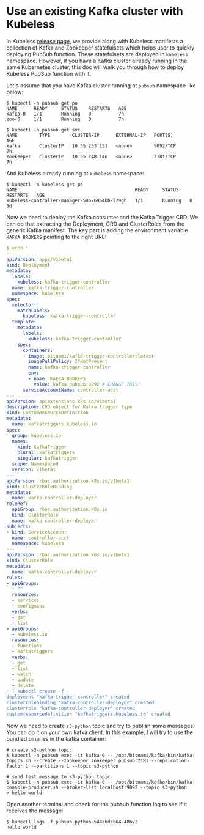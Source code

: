 # Use an existing Kafka cluster with Kubeless

In Kubeless [release page](https://github.com/kubeless/kubeless/releases), we provide along with Kubeless manifests a collection of Kafka and Zookeeper statefulsets which helps user to quickly deploying PubSub function. These statefulsets are deployed in `kubeless` namespace. However, if you have a Kafka cluster already running in the same Kubernetes cluster, this doc will walk you through how to deploy Kubeless PubSub function with it.

Let's assume that you have Kafka cluster running at `pubsub` namespace like below:

```console
$ kubectl -n pubsub get po
NAME      READY     STATUS    RESTARTS   AGE
kafka-0   1/1       Running   0          7h
zoo-0     1/1       Running   0          7h

$ kubectl -n pubsub get svc
NAME        TYPE        CLUSTER-IP      EXTERNAL-IP   PORT(S)             AGE
kafka       ClusterIP   10.55.253.151   <none>        9092/TCP            7h
zookeeper   ClusterIP   10.55.248.146   <none>        2181/TCP            7h
```

And Kubeless already running at `kubeless` namespace:

```console
$ kubectl -n kubeless get po
NAME                                           READY     STATUS    RESTARTS   AGE
kubeless-controller-manager-58676964bb-l79gh   1/1       Running   0          5d
```

Now we need to deploy the Kafka consumer and the Kafka Trigger CRD. We can do that extracting the Deployment, CRD and ClusterRoles from the generic Kafka manifest. The key part is adding the environment variable `KAFKA_BROKERS` pointing to the right URL:

```yaml
$ echo '
---
apiVersion: apps/v1beta1
kind: Deployment
metadata:
  labels:
    kubeless: kafka-trigger-controller
  name: kafka-trigger-controller
  namespace: kubeless
spec:
  selector:
    matchLabels:
      kubeless: kafka-trigger-controller
  template:
    metadata:
      labels:
        kubeless: kafka-trigger-controller
    spec:
      containers:
      - image: bitnami/kafka-trigger-controller:latest
        imagePullPolicy: IfNotPresent
        name: kafka-trigger-controller
        env:
        - name: KAFKA_BROKERS
          value: kafka.pubsub:9092 # CHANGE THIS!
      serviceAccountName: controller-acct
---
apiVersion: apiextensions.k8s.io/v1beta1
description: CRD object for Kafka trigger type
kind: CustomResourceDefinition
metadata:
  name: kafkatriggers.kubeless.io
spec:
  group: kubeless.io
  names:
    kind: KafkaTrigger
    plural: kafkatriggers
    singular: kafkatrigger
  scope: Namespaced
  version: v1beta1
---
apiVersion: rbac.authorization.k8s.io/v1beta1
kind: ClusterRoleBinding
metadata:
  name: kafka-controller-deployer
roleRef:
  apiGroup: rbac.authorization.k8s.io
  kind: ClusterRole
  name: kafka-controller-deployer
subjects:
- kind: ServiceAccount
  name: controller-acct
  namespace: kubeless
---
apiVersion: rbac.authorization.k8s.io/v1beta1
kind: ClusterRole
metadata:
  name: kafka-controller-deployer
rules:
- apiGroups:
  - ""
  resources:
  - services
  - configmaps
  verbs:
  - get
  - list
- apiGroups:
  - kubeless.io
  resources:
  - functions
  - kafkatriggers
  verbs:
  - get
  - list
  - watch
  - update
  - delete
' | kubectl create -f -
deployment "kafka-trigger-controller" created
clusterrolebinding "kafka-controller-deployer" created
clusterrole "kafka-controller-deployer" created
customresourcedefinition "kafkatriggers.kubeless.io" created
```

Now we need to create `s3-python` topic and try to publish some messages. You can do it on your own kafka client. In this example, I will try to use the bundled binaries in the kafka container:

```console
# create s3-python topic
$ kubectl -n pubsub exec -it kafka-0 -- /opt/bitnami/kafka/bin/kafka-topics.sh --create --zookeeper zookeeper.pubsub:2181 --replication-factor 1 --partitions 1 --topic s3-python

# send test message to s3-python topic
$ kubectl -n pubsub exec -it kafka-0 -- /opt/bitnami/kafka/bin/kafka-console-producer.sh --broker-list localhost:9092 --topic s3-python
> hello world
```

Open another terminal and check for the pubsub function log to see if it receives the message:

```console
$ kubectl logs -f pubsub-python-5445bdcb64-48bv2
hello world
```
